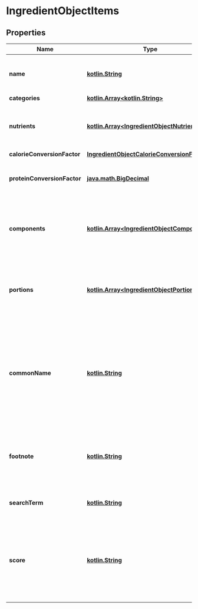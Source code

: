 # IngredientObjectItems

## Properties
Name | Type | Description | Notes
------------ | ------------- | ------------- | -------------
**name** | [**kotlin.String**](.md) | Item name as provided by brand owner or as shown on packaging |  [optional]
**categories** | [**kotlin.Array&lt;kotlin.String&gt;**](.md) |  |  [optional]
**nutrients** | [**kotlin.Array&lt;IngredientObjectNutrients&gt;**](IngredientObjectNutrients.md) | An array containing nutrient informatio objects for this food item |  [optional]
**calorieConversionFactor** | [**IngredientObjectCalorieConversionFactor**](IngredientObjectCalorieConversionFactor.md) |  |  [optional]
**proteinConversionFactor** | [**java.math.BigDecimal**](java.math.BigDecimal.md) | The multiplication factor used to calculate protein from nitrogen |  [optional]
**components** | [**kotlin.Array&lt;IngredientObjectComponents&gt;**](IngredientObjectComponents.md) | An array of objects containing the constituent parts of a food (e.g. bone is a component of meat) |  [optional]
**portions** | [**kotlin.Array&lt;IngredientObjectPortions&gt;**](IngredientObjectPortions.md) | An array of objects containing information on discrete amounts of a food found in this item |  [optional]
**commonName** | [**kotlin.String**](.md) | Common name associated with this item. These generally clarify what the item is (e.g. when the brand name is \&quot;BRAND&#x27;s Spicy Enchilada\&quot; the common name may be \&quot;Chicken enchilada\&quot;) |  [optional]
**footnote** | [**kotlin.String**](.md) | Comments on any unusual aspects of this item. Examples might include unusual aspects of the food overall |  [optional]
**searchTerm** | [**kotlin.String**](.md) | The original search term that found this food item |  [optional]
**score** | [**kotlin.String**](.md) | A value that represents how similar the name of this food item is to the original search term. The lower the value the closer this item&#x27;s name is to the original search term. |  [optional]
